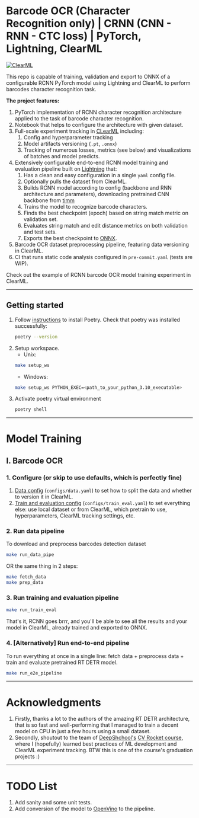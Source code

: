 # Barcode OCR (Character Recognition only) | CRNN (CNN - RNN - CTC loss) | PyTorch, Lightning, ClearML

<a href="https://clear.ml/docs/latest/"><img alt="ClearML" src="https://img.shields.io/badge/MLOps-Clear%7CML-%2309173c"></a>

This repo is capable of training, validation and export to ONNX of a configurable RCNN PyTorch model using Lightning and ClearML to perform barcodes character recognition task.

**The project features:**

1. PyTorch implementation of RCNN character recognition architecture applied to the task of barcode character recognition.
1. Notebook that helps to configure the architecture with given dataset.
1. Full-scale experiment tracking in [CLearML](https://clear.ml/) including:
   1. Config and hyperparameter tracking
   1. Model artifacts versioning (`.pt`, `.onnx`)
   1. Tracking of numerous losses, metrics (see below) and visualizations of batches and model predicts.
1. Extensively configurable end-to-end RCNN model training and evaluation pipeline built on [Lightning](https://lightning.ai/docs/pytorch/stable/) that:
   1. Has a clean and easy configuration in a single `yaml` config file.
   1. Optionally pulls the dataset from ClearML.
   1. Builds RCNN model according to config (backbone and RNN architecture and parameters), downloading pretrained CNN backbone from [timm](https://github.com/huggingface/pytorch-image-models)
   1. Trains the model to recognize barcode characters.
   1. Finds the best checkpoint (epoch) based on string match metric on validation set.
   1. Evaluates string match and edit distance metrics on both validation and test sets.
   1. Exports the best checkpoint to [ONNX](https://onnx.ai/).
1. Barcode OCR dataset preprocessing pipeline, featuring data versioning in ClearML.
1. CI that runs static code analysis configured in `pre-commit.yaml` (tests are WIP).

Check out the example of RCNN barcode OCR model training experiment in ClearML.

______________________________________________________________________

## Getting started

1. Follow [instructions](https://github.com/python-poetry/install.python-poetry.org) to install Poetry. Check that poetry was installed successfully:
   ```bash
   poetry --version
   ```
1. Setup workspace.
   - Unix:
   ```bash
   make setup_ws
   ```
   - Windows:
   ```bash
   make setup_ws PYTHON_EXEC=<path_to_your_python_3.10_executable>
   ```
1. Activate poetry virtual environment
   ```bash
   poetry shell
   ```

______________________________________________________________________

# Model Training

## I. Barcode OCR

### 1. Configure (or skip to use defaults, which is perfectly fine)

1. [Data config](configs/data.yaml) (`configs/data.yaml`) to set how to split the data and whether to version it in ClearML.
1. [Train and evaluation config](configs/train_eval.yaml) (`configs/train_eval.yaml`) to set everything else: use local dataset or from ClearML, which pretrain to use, hyperparameters, ClearML tracking settings, etc.

### 2.  Run data pipeline

To download and preprocess barcodes detection dataset

```bash
make run_data_pipe
```

OR the same thing in 2 steps:

```bash
make fetch_data
make prep_data
```

### 3. Run training and evaluation pipeline

```bash
make run_train_eval
```

That's it, RCNN goes brrr, and you'll be able to see all the results and your model in ClearML, already trained and exported to ONNX.

### 4. \[Alternatively\] Run end-to-end pipeline

To run everything at once in a single line: fetch data + preprocess data + train and evaluate pretrained RT DETR model.

```bash
make run_e2e_pipeline
```

______________________________________________________________________

# Acknowledgments

1. Firstly, thanks a lot to the authors of the amazing RT DETR architecture, that is so fast and well-performing that I managed to train a decent model on CPU in just a few hours using a small dataset.
1. Secondly, shoutout to the team of [DeepShchool's](https://deepschool.ru/) [CV Rocket course](https://deepschool.ru/cvrocket), where I (hopefully) learned best practices of ML development and ClearML experiment tracking. BTW this is one of the course's graduation projects :)

______________________________________________________________________

# TODO List

1. Add sanity and some unit tests.
1. Add conversion of the model to [OpenVino](https://docs.openvino.ai/2024/index.html) to the pipeline.
